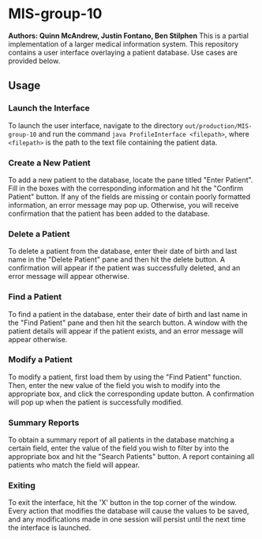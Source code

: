 # MIS-group-10
**Authors: Quinn McAndrew, Justin Fontano, Ben Stilphen**
This is a partial implementation of a larger medical information system.  This repository contains a user interface overlaying a patient database. Use cases are provided below.


## Usage
### Launch the Interface
To launch the user interface, navigate to the directory `out/production/MIS-group-10` and run the command `java ProfileInterface <filepath>`, where `<filepath>` is the path to the text file containing the patient data.
### Create a New Patient
To add a new patient to the database, locate the pane titled "Enter Patient". Fill in the boxes with the corresponding information and hit the "Confirm Patient" button. If any of the fields are missing or contain poorly formatted information, an error message may pop up. Otherwise, you will receive confirmation that the patient has been added to the database.
### Delete a Patient
To delete a patient from the database, enter their date of birth and last name in the "Delete Patient" pane and then hit the delete button. A confirmation will appear if the patient was successfully deleted, and an error message will appear otherwise.
### Find a Patient
To find a patient in the database, enter their date of birth and last name in the "Find Patient" pane and then hit the search button. A window with the patient details will appear if the patient exists, and an error message will appear otherwise.
### Modify a Patient
To modify a patient, first load them by using the "Find Patient" function. Then, enter the new value of the field you wish to modify into the appropriate box, and click the corresponding update button. A confirmation will pop up when the patient is successfully modified.
### Summary Reports
To obtain a summary report of all patients in the database matching a certain field, enter the value of the field you wish to filter by into the appropriate box and hit the "Search Patients" button. A report containing all patients who match the field will appear.
### Exiting
To exit the interface, hit the 'X' button in the top corner of the window. Every action that modifies the database will cause the values to be saved, and any modifications made in one session will persist until the next time the interface is launched.